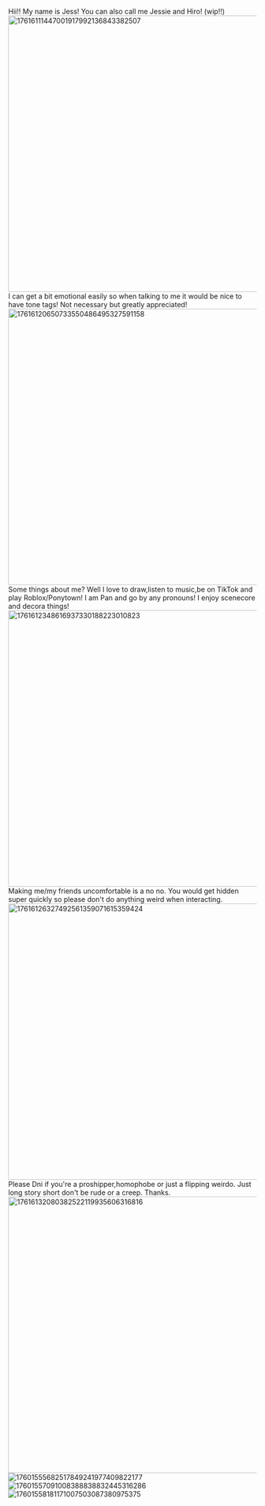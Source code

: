 Hii!! My name is Jess! You can also call me Jessie and Hiro! (wip!!)
<img width="638" height="560" alt="17616111447001917992136843382507" src="https://github.com/user-attachments/assets/00cddd0a-e094-4496-830a-ee441464547e" />
I can get a bit emotional easily so when talking to me it would be nice to have tone tags! Not necessary but greatly appreciated!
<img width="641" height="560" alt="17616120650733550486495327591158" src="https://github.com/user-attachments/assets/295f5ed3-b132-4585-8e65-400fa0d73eaf" />
Some things about me? Well I love to draw,listen to music,be on TikTok and play Roblox/Ponytown! I am Pan and go by any pronouns! I enjoy scenecore and decora things!
<img width="638" height="560" alt="1761612348616937330188223010823" src="https://github.com/user-attachments/assets/b4e0f02d-20f4-4667-a150-1237d37bd056" />
Making me/my friends uncomfortable is a no no. You would get hidden super quickly so please don't do anything weird when interacting.
<img width="806" height="560" alt="17616126327492561359071615359424" src="https://github.com/user-attachments/assets/b15de936-3621-49e7-bba9-6bf07a2135c4" />
Please Dni if you're a proshipper,homophobe or just a flipping weirdo. Just long story short don't be rude or a creep. Thanks.
<img width="705" height="560" alt="17616132080382522119935606316816" src="https://github.com/user-attachments/assets/e8f03f97-0b0a-496c-9862-820684c80670" />
![17601555682517849241977409822177](https://github.com/user-attachments/assets/10e13acf-693e-491e-a479-a5a056ea2497)  
![17601557091008388838832445316286](https://github.com/user-attachments/assets/9c018910-d859-4430-89e2-9c40d7d57e0f) 
![17601558181171007503087380975375](https://github.com/user-attachments/assets/41342dd4-c7f1-46ff-b3ae-324c2314e29f)
